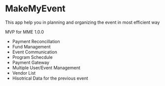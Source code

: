 # MakeMyEvent
This app help you in planning and organizing the event in most efficient way

MVP for MME 1.0.0

* Payment Reconcillation
* Fund Management
* Event Communication
* Program Schecdule
* Payment Gateway
* Multiple User/Event Management
* Vendor List
* Hisotrical Data for the previous event



